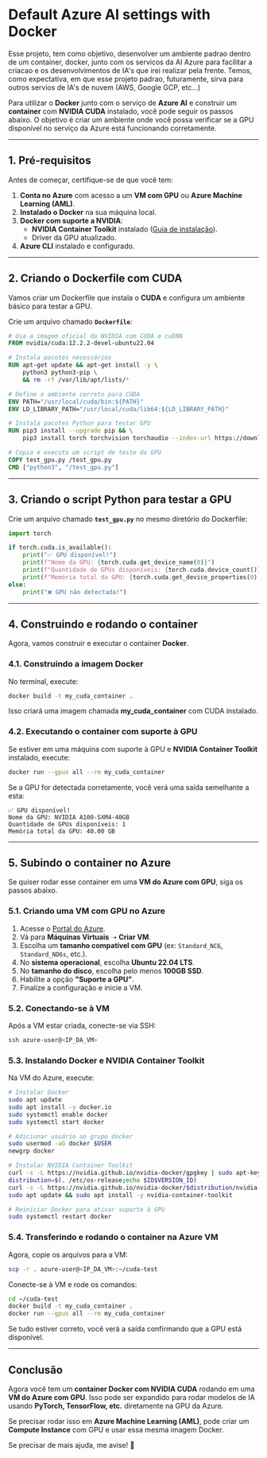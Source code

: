 # Default Azure AI settings with Docker
Esse projeto, tem como objetivo, desenvolver um ambiente padrao dentro de um container, docker, junto com os servicos da AI Azure para facilitar a criacao e os desenvolvimentos de IA's que irei realizar pela frente. Temos, como expectativa, em que esse projeto padrao, futuramente, sirva para outros servios de IA's de nuvem (AWS, Google GCP, etc...)

Para utilizar o **Docker** junto com o serviço de **Azure AI** e construir um **container** com **NVIDIA CUDA** instalado, você pode seguir os passos abaixo. O objetivo é criar um ambiente onde você possa verificar se a GPU disponível no serviço da Azure está funcionando corretamente.

---

## **1. Pré-requisitos**
Antes de começar, certifique-se de que você tem:

1. **Conta no Azure** com acesso a um **VM com GPU** ou **Azure Machine Learning (AML)**.
2. **Instalado o Docker** na sua máquina local.
3. **Docker com suporte a NVIDIA**:
   - **NVIDIA Container Toolkit** instalado ([Guia de instalação](https://docs.nvidia.com/datacenter/cloud-native/container-toolkit/install-guide.html)).
   - Driver da GPU atualizado.
4. **Azure CLI** instalado e configurado.

---

## **2. Criando o Dockerfile com CUDA**
Vamos criar um Dockerfile que instala o **CUDA** e configura um ambiente básico para testar a GPU.

Crie um arquivo chamado **`Dockerfile`**:

```dockerfile
# Usa a imagem oficial da NVIDIA com CUDA e cuDNN
FROM nvidia/cuda:12.2.2-devel-ubuntu22.04

# Instala pacotes necessários
RUN apt-get update && apt-get install -y \
    python3 python3-pip \
    && rm -rf /var/lib/apt/lists/*

# Define o ambiente correto para CUDA
ENV PATH="/usr/local/cuda/bin:${PATH}"
ENV LD_LIBRARY_PATH="/usr/local/cuda/lib64:${LD_LIBRARY_PATH}"

# Instala pacotes Python para testar GPU
RUN pip3 install --upgrade pip && \
    pip3 install torch torchvision torchaudio --index-url https://download.pytorch.org/whl/cu118

# Copia e executa um script de teste da GPU
COPY test_gpu.py /test_gpu.py
CMD ["python3", "/test_gpu.py"]
```

---

## **3. Criando o script Python para testar a GPU**
Crie um arquivo chamado **`test_gpu.py`** no mesmo diretório do Dockerfile:

```python
import torch

if torch.cuda.is_available():
    print("✅ GPU disponível!")
    print(f"Nome da GPU: {torch.cuda.get_device_name(0)}")
    print(f"Quantidade de GPUs disponíveis: {torch.cuda.device_count()}")
    print(f"Memória total da GPU: {torch.cuda.get_device_properties(0).total_memory / 1e9:.2f} GB")
else:
    print("❌ GPU não detectada!")
```

---

## **4. Construindo e rodando o container**
Agora, vamos construir e executar o container **Docker**.

### **4.1. Construindo a imagem Docker**
No terminal, execute:

```sh
docker build -t my_cuda_container .
```

Isso criará uma imagem chamada **my_cuda_container** com CUDA instalado.

### **4.2. Executando o container com suporte à GPU**
Se estiver em uma máquina com suporte à GPU e **NVIDIA Container Toolkit** instalado, execute:

```sh
docker run --gpus all --rm my_cuda_container
```

Se a GPU for detectada corretamente, você verá uma saída semelhante a esta:

```
✅ GPU disponível!
Nome da GPU: NVIDIA A100-SXM4-40GB
Quantidade de GPUs disponíveis: 1
Memória total da GPU: 40.00 GB
```

---

## **5. Subindo o container no Azure**
Se quiser rodar esse container em uma **VM do Azure com GPU**, siga os passos abaixo.

### **5.1. Criando uma VM com GPU no Azure**
1. Acesse o [Portal do Azure](https://portal.azure.com/).
2. Vá para **Máquinas Virtuais** ➝ **Criar VM**.
3. Escolha um **tamanho compatível com GPU** (ex: `Standard_NC6`, `Standard_ND6s`, etc.).
4. No **sistema operacional**, escolha **Ubuntu 22.04 LTS**.
5. No **tamanho do disco**, escolha pelo menos **100GB SSD**.
6. Habilite a opção **"Suporte a GPU"**.
7. Finalize a configuração e inicie a VM.

### **5.2. Conectando-se à VM**
Após a VM estar criada, conecte-se via SSH:

```sh
ssh azure-user@<IP_DA_VM>
```

### **5.3. Instalando Docker e NVIDIA Container Toolkit**
Na VM do Azure, execute:

```sh
# Instalar Docker
sudo apt update
sudo apt install -y docker.io
sudo systemctl enable docker
sudo systemctl start docker

# Adicionar usuário ao grupo docker
sudo usermod -aG docker $USER
newgrp docker

# Instalar NVIDIA Container Toolkit
curl -s -L https://nvidia.github.io/nvidia-docker/gpgkey | sudo apt-key add -
distribution=$(. /etc/os-release;echo $ID$VERSION_ID)
curl -s -L https://nvidia.github.io/nvidia-docker/$distribution/nvidia-docker.list | sudo tee /etc/apt/sources.list.d/nvidia-docker.list
sudo apt update && sudo apt install -y nvidia-container-toolkit

# Reiniciar Docker para ativar suporte à GPU
sudo systemctl restart docker
```

### **5.4. Transferindo e rodando o container na Azure VM**
Agora, copie os arquivos para a VM:

```sh
scp -r . azure-user@<IP_DA_VM>:~/cuda-test
```

Conecte-se à VM e rode os comandos:

```sh
cd ~/cuda-test
docker build -t my_cuda_container .
docker run --gpus all --rm my_cuda_container
```

Se tudo estiver correto, você verá a saída confirmando que a GPU está disponível.

---

## **Conclusão**
Agora você tem um **container Docker com NVIDIA CUDA** rodando em uma **VM do Azure com GPU**. Isso pode ser expandido para rodar modelos de IA usando **PyTorch, TensorFlow, etc.** diretamente na GPU da Azure.

Se precisar rodar isso em **Azure Machine Learning (AML)**, pode criar um **Compute Instance** com GPU e usar essa mesma imagem Docker.

Se precisar de mais ajuda, me avise! 🚀
